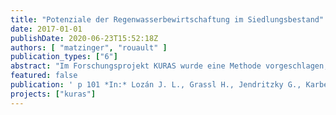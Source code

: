 ```yaml
---
title: "Potenziale der Regenwasserbewirtschaftung im Siedlungsbestand"
date: 2017-01-01
publishDate: 2020-06-23T15:52:18Z
authors: [ "matzinger", "rouault" ]
publication_types: ["6"]
abstract: "Im Forschungsprojekt KURAS wurde eine Methode vorgeschlagen, mit der Maßnahmen der Regenwasserbewirtschaftung für konkrete Stadtquartiere ausgewählt und platziert werden können. Hinsichtlich der möglichen Ziele geht die Methode über die wasserwirtschaftliche Wirkung hinaus und betrachtet zusätzlich Effekte auf Umwelt (Grundwasser, Biodiversität) und Bewohner (Stadtklima, Freiraumqualität, Gebäudeebene) sowie den Aufwand an Kosten und Ressourcen. Grundlage der Methode sind die lokalen Gegebenheiten; diese werden verknüpft mit einer Bewertung von 27 Maßnahmen, von der Gebäudeebene bis zum Kanaleinzugsgebiet. Die Methode wurde im Rahmen eines Planspiels für zwei Berliner Bestandsquartiere angewendet. Es zeigte sich, dass (i) eine integrierte Planung von Regenwasserbewirtschaftung sehr vorteilhaft sein kann und (ii) angestrebte Effekte mit der Methode in einem hohen Maße erreicht werden können. Die gezeigten Arbeiten sind das Ergebnis einer Zusammenarbeit zahlreicher Projektpartner."
featured: false
publication: ' p 101 *In:* Lozán J. L., Grassl H., Jendritzky G., Karbe L. & Reise K. [eds.], Wasser in deiner Stadt von morgen - Tagungsband Wassertage Münster. FH Münster. Münster'
projects: ["kuras"]
---
```



